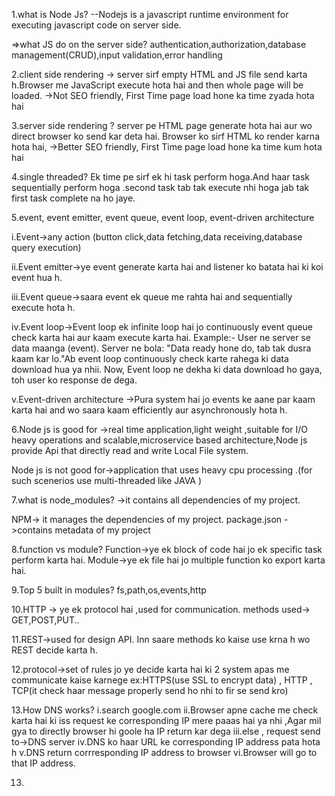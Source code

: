1.what is Node Js?
--Nodejs is a javascript runtime environment for executing javascript code on server side. 

=>what JS do on the server side?
authentication,authorization,database management(CRUD),input validation,error handling

2.client side rendering ->
server sirf empty HTML and JS file send karta h.Browser me JavaScript execute hota hai and then whole page will be loaded.
->Not SEO friendly, First Time page load hone ka time zyada hota hai 

3.server side rendering ?
server pe HTML page generate hota hai aur wo direct browser ko send kar deta hai. Browser ko sirf HTML ko render karna hota hai, 
->Better SEO friendly, First Time page load hone ka time kum hota hai 

4.single threaded?
Ek time pe sirf ek hi task perform hoga.And haar task sequentially perform hoga .second task tab tak execute nhi hoga jab tak first task complete na ho jaye.

5.event, event emitter, event queue, event loop,  event-driven architecture 

i.Event->any action (button click,data fetching,data receiving,database query execution)

ii.Event emitter->ye event generate karta hai and listener ko batata hai ki koi event hua h.

iii.Event queue->saara event ek queue me rahta hai and sequentially execute hota h.

iv.Event loop->Event loop ek infinite loop hai jo continuously event queue check karta hai aur kaam execute karta hai.
Example:-
User ne server se data maanga (event).
Server ne bola: "Data ready hone do, tab tak dusra kaam kar lo."Ab event loop continuously check karte rahega ki data download hua ya nhii. Now, Event loop ne dekha ki data download ho gaya, toh user ko response de dega.

v.Event-driven architecture ->Pura system hai jo events ke aane par kaam karta hai and wo saara kaam efficiently aur asynchronously hota h.

6.Node js is good for ->real time application,light weight ,suitable for I/O heavy operations and scalable,microservice based architecture,Node js provide Api that directly read and write Local File system.

Node js is not good for->application that uses heavy cpu processing .(for such scenerios use multi-threaded like JAVA )

7.what is node_modules? ->it contains all dependencies of my project.

NPM-> it manages the dependencies of my project.
package.json ->contains metadata of my project

8.function vs module?
Function->ye ek block of code hai jo ek specific task perform karta hai.
Module->ye ek file hai jo multiple function ko export karta hai.

9.Top 5 built in modules?
fs,path,os,events,http

10.HTTP -> ye ek protocol hai ,used for communication.
methods used-> GET,POST,PUT..

11.REST->used for design API.
Inn saare methods ko kaise use krna h wo REST decide karta h.

12.protocol->set of rules jo ye decide karta hai ki 2 system apas me communicate kaise karnege
ex:HTTPS(use SSL to encrypt data) , HTTP , TCP(it check haar message properly send ho nhi to fir se send kro)

13.How DNS works?
i.search google.com
ii.Browser apne cache me check karta hai ki iss request ke corresponding IP mere paaas hai ya nhi ,Agar mil gya to directly browser hi goole ha IP return kar dega
iii.else , request send to->DNS server
iv.DNS ko haar URL ke corresponding IP address pata hota h
v.DNS return corrresponding IP address to browser
vi.Browser will go to that IP address.

13.


